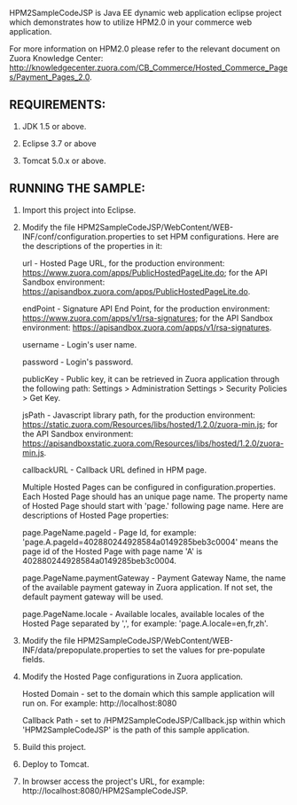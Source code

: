 HPM2SampleCodeJSP is Java EE dynamic web application eclipse project which demonstrates how to utilize HPM2.0 in your commerce web application. 

For more information on HPM2.0 please refer to the relevant document on Zuora Knowledge Center: http://knowledgecenter.zuora.com/CB_Commerce/Hosted_Commerce_Pages/Payment_Pages_2.0.


REQUIREMENTS:
-----------
1. JDK 1.5 or above.
	
2. Eclipse 3.7 or above
	
3. Tomcat 5.0.x or above.


RUNNING THE SAMPLE:
------------
1. Import this project into Eclipse.
	
2. Modify the file HPM2SampleCodeJSP/WebContent/WEB-INF/conf/configuration.properties to set HPM configurations. Here are the descriptions of the properties in it:
		
   url - Hosted Page URL, for the production environment: https://www.zuora.com/apps/PublicHostedPageLite.do; for the API Sandbox environment: https://apisandbox.zuora.com/apps/PublicHostedPageLite.do.
		
   endPoint - Signature API End Point, for the production environment: https://www.zuora.com/apps/v1/rsa-signatures; for the API Sandbox environment: https://apisandbox.zuora.com/apps/v1/rsa-signatures.
		
   username - Login's user name.
		
   password - Login's password.
		
   publicKey - Public key, it can be retrieved in Zuora application through the following path: Settings > Administration Settings > Security Policies > Get Key.
		
   jsPath - Javascript library path, for the production environment: https://static.zuora.com/Resources/libs/hosted/1.2.0/zuora-min.js; for the API Sandbox environment: https://apisandboxstatic.zuora.com/Resources/libs/hosted/1.2.0/zuora-min.js.

   callbackURL - Callback URL defined in HPM page.

   Multiple Hosted Pages can be configured in configuration.properties. Each Hosted Page should has an unique page name. The property name of Hosted Page should start with 'page.' following page name. Here are descriptions of Hosted Page properties:
		
   page.PageName.pageId - Page Id, for example: 'page.A.pageId=402880244928584a0149285beb3c0004' means the page id of the Hosted Page with page name 'A' is 402880244928584a0149285beb3c0004.
		
   page.PageName.paymentGateway - Payment Gateway Name, the name of the available payment gateway in Zuora application. If not set, the default payment gateway will be used.
		
   page.PageName.locale - Available locales, available locales of the Hosted Page separated by ',', for example: 'page.A.locale=en,fr,zh'. 
		
3. Modify the file HPM2SampleCodeJSP/WebContent/WEB-INF/data/prepopulate.properties to set the values for pre-populate fields.
	
4. Modify the Hosted Page configurations in Zuora application.
	 
   Hosted Domain - set to the domain which this sample application will run on. For example: http://localhost:8080
	 
   Callback Path - set to /HPM2SampleCodeJSP/Callback.jsp within which 'HPM2SampleCodeJSP' is the path of this sample application.
	
5. Build this project.
	
6. Deploy to Tomcat.
	
7. In browser access the project's URL, for example: http://localhost:8080/HPM2SampleCodeJSP. 
